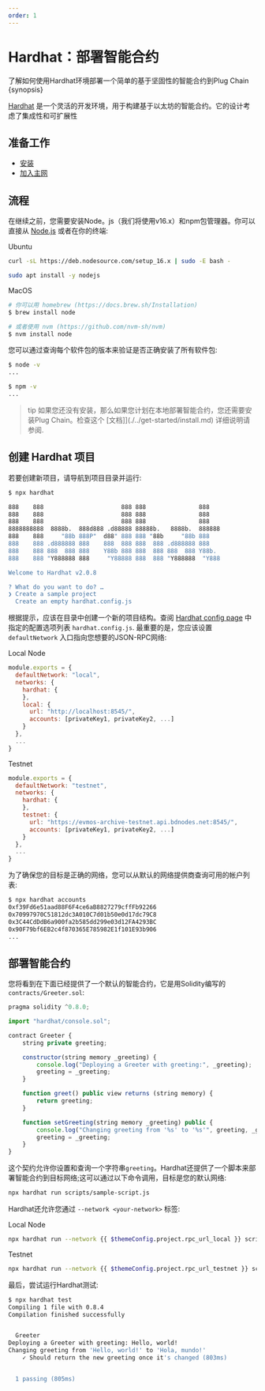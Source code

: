 ```yaml
---
order: 1
---
```


# Hardhat：部署智能合约

了解如何使用Hardhat环境部署一个简单的基于坚固性的智能合约到Plug Chain {synopsis}

[Hardhat](https://hardhat.org/) 是一个灵活的开发环境，用于构建基于以太坊的智能合约。它的设计考虑了集成性和可扩展性

## 准备工作

- [安装](./../get-started/install.md) 
- [加入主网](./../get-started/mainnet.md) 

## 流程

在继续之前，您需要安装Node。js（我们将使用v16.x）和npm包管理器。你可以直接从 [Node.js](https://nodejs.org/en/download/) 或者在你的终端:


 Ubuntu

```bash
curl -sL https://deb.nodesource.com/setup_16.x | sudo -E bash -

sudo apt install -y nodejs
```

 MacOS

```bash
# 你可以用 homebrew (https://docs.brew.sh/Installation)
$ brew install node

# 或者使用 nvm (https://github.com/nvm-sh/nvm)
$ nvm install node
```


您可以通过查询每个软件包的版本来验证是否正确安装了所有软件包:

```bash
$ node -v
...

$ npm -v
...
```

> tip
如果您还没有安装，那么如果您计划在本地部署智能合约，您还需要安装Plug Chain。检查这个 [文档]](./../get-started/install.md) 详细说明请参阅.

## 创建 Hardhat 项目

若要创建新项目，请导航到项目目录并运行:

```bash
$ npx hardhat

888    888                      888 888               888
888    888                      888 888               888
888    888                      888 888               888
8888888888  8888b.  888d888 .d88888 88888b.   8888b.  888888
888    888     "88b 888P"  d88" 888 888 "88b     "88b 888
888    888 .d888888 888    888  888 888  888 .d888888 888
888    888 888  888 888    Y88b 888 888  888 888  888 Y88b.
888    888 "Y888888 888     "Y88888 888  888 "Y888888  "Y888

Welcome to Hardhat v2.0.8

? What do you want to do? …
❯ Create a sample project
  Create an empty hardhat.config.js
```

根据提示，应该在目录中创建一个新的项目结构。查阅 [Hardhat config page](https://hardhat.org/config/) 中指定的配置选项列表 `hardhat.config.js`. 最重要的是，您应该设置 `defaultNetwork` 入口指向您想要的JSON-RPC网络:

Local Node

```javascript
module.exports = {
  defaultNetwork: "local",
  networks: {
    hardhat: {
    },
    local: {
      url: "http://localhost:8545/",
      accounts: [privateKey1, privateKey2, ...]
    }
  },
  ...
}
```

Testnet

```javascript
module.exports = {
  defaultNetwork: "testnet",
  networks: {
    hardhat: {
    },
    testnet: {
      url: "https://evmos-archive-testnet.api.bdnodes.net:8545/",
      accounts: [privateKey1, privateKey2, ...]
    }
  },
  ...
}
```


为了确保您的目标是正确的网络，您可以从默认的网络提供商查询可用的帐户列表:

```bash
$ npx hardhat accounts
0xf39Fd6e51aad88F6F4ce6aB8827279cffFb92266
0x70997970C51812dc3A010C7d01b50e0d17dc79C8
0x3C44CdDdB6a900fa2b585dd299e03d12FA4293BC
0x90F79bf6EB2c4f870365E785982E1f101E93b906
...
```

## 部署智能合约

您将看到在下面已经提供了一个默认的智能合约，它是用Solidity编写的 `contracts/Greeter.sol`:

```javascript
pragma solidity ^0.8.0;

import "hardhat/console.sol";

contract Greeter {
    string private greeting;

    constructor(string memory _greeting) {
        console.log("Deploying a Greeter with greeting:", _greeting);
        greeting = _greeting;
    }

    function greet() public view returns (string memory) {
        return greeting;
    }

    function setGreeting(string memory _greeting) public {
        console.log("Changing greeting from '%s' to '%s'", greeting, _greeting);
        greeting = _greeting;
    }
}
```

这个契约允许你设置和查询一个字符串`greeting`。Hardhat还提供了一个脚本来部署智能合约到目标网络;这可以通过以下命令调用，目标是您的默认网络:

```bash
npx hardhat run scripts/sample-script.js
```

Hardhat还允许您通过 `--network <your-network>` 标签:

Local Node

```bash
npx hardhat run --network {{ $themeConfig.project.rpc_url_local }} scripts/sample-script.js
```

Testnet

```bash
npx hardhat run --network {{ $themeConfig.project.rpc_url_testnet }} scripts/sample-script.js
```


最后，尝试运行Hardhat测试:

```bash
$ npx hardhat test
Compiling 1 file with 0.8.4
Compilation finished successfully


  Greeter
Deploying a Greeter with greeting: Hello, world!
Changing greeting from 'Hello, world!' to 'Hola, mundo!'
    ✓ Should return the new greeting once it's changed (803ms)


  1 passing (805ms)
```

